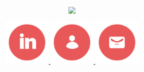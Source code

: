 <p align="center">
  <img src="https://capsule-render.vercel.app/api?type=waving&color=D7615D&fontColor=FFFFFF&height=250&section=header&text=Jack's%20GitHub&fontSize=70" />
</p>

<p align="center">
  <a href="https://www.linkedin.com/in/jackkilburn/">
    <img height="100" src="/images/linkedin_circular" alt="LinkedIn Icon" />
  </a>
  <a href="https://www.linkedin.com/in/jackkilburn/">
    <img height="100" src="/images/person_circular" alt="Website Icon" />
  </a>
  <a href="https://www.linkedin.com/in/jackkilburn/">
    <img height="100" src="/images/email_circular" alt="Email Icon" />
  </a>
</p>

